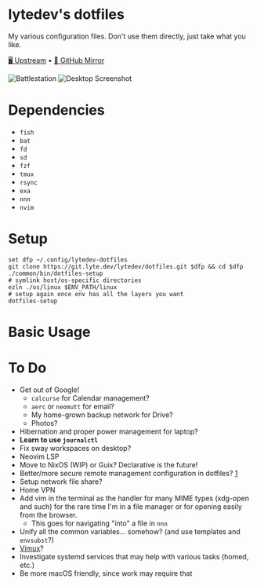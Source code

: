 # lytedev's dotfiles

My various configuration files. Don't use them directly, just take what you
like.

[🖥️ Upstream][upstream] • [🐙 GitHub Mirror][github]

![Battlestation][battlestation-photo]
![Desktop Screenshot][desktop-screenshot]

# Dependencies

+ `fish`
+ `bat`
+ `fd`
+ `sd`
+ `fzf`
+ `tmux`
+ `rsync`
+ `exa`
+ `nnn`
+ `nvim`

# Setup

```
set dfp ~/.config/lytedev-dotfiles
git clone https://git.lyte.dev/lytedev/dotfiles.git $dfp && cd $dfp
./common/bin/dotfiles-setup
# symlink host/os-specific directories
ezln ./os/linux $ENV_PATH/linux
# setup again once env has all the layers you want
dotfiles-setup
```

# Basic Usage



# To Do

+ Get out of Google!
	+ `calcurse` for Calendar management?
	+ `aerc` or `neomutt` for email?
	+ My home-grown backup network for Drive?
	+ Photos?
+ Hibernation and proper power management for laptop?
+ **Learn to use `journalctl`**
+ Fix sway workspaces on desktop?
+ Neovim LSP
+ Move to NixOS (WIP) or Guix? Declarative is the future!
+ Better/more secure remote management configuration in dotfiles? [1][1]
+ Setup network file share?
+ Home VPN
+ Add vim in the terminal as the handler for many MIME types (xdg-open and such)
	for the rare time I'm in a file manager or for opening easily from
	the browser.
	+ This goes for navigating "into" a file in `nnn`
+ Unify all the common variables... somehow? (and use templates and `envsubst`?)
+ [Vimux](https://github.com/benmills/vimux)?
+ Investigate systemd services that may help with various tasks (homed, etc.)
+ Be more macOS friendly, since work may require that


[upstream]: https://git.faceless.lytedev.io/lytedev/dotfiles
[github]: https://github.com/lytedev/dotfiles
[desktop-screenshot]: https://files.lyte.dev/unix/desktop-screenshot.png
[battlestation-photo]: https://files.lyte.dev/unix/battlestation.jpg
[1]: https://smallstep.com/blog/ssh-tricks-and-tips/
